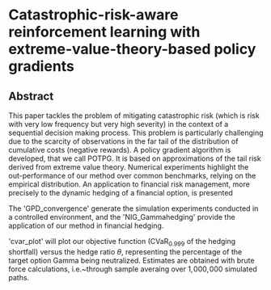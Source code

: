 # Catastrophic-risk-aware reinforcement learning with extreme-value-theory-based policy gradients

## Abstract

This paper tackles the problem of mitigating catastrophic risk (which is risk with very
low frequency but very high severity) in the context of a sequential decision making process.
This problem is particularly challenging due to the scarcity of observations in the far tail
of the distribution of cumulative costs (negative rewards). A policy gradient algorithm is
developed, that we call POTPG. It is based on approximations of the tail risk derived from
extreme value theory. Numerical experiments highlight the out-performance of our method
over common benchmarks, relying on the empirical distribution. An application to financial
risk management, more precisely to the dynamic hedging of a financial option, is presented

The 'GPD_convergence' generate the simulation experiments conducted in a controlled environment, and the 'NIG_Gammahedging' provide the application of our method in financial hedging.

'cvar_plot' will plot our objective function (CVaR$_{0.999}$ of the hedging shortfall) versus the hedge ratio $\theta$, representing the percentage of the target option Gamma being neutralized. Estimates are obtained with brute force calculations, i.e.~through sample averaing over $1,\!000,\!000$ simulated paths.
